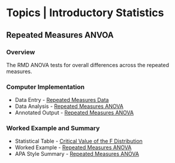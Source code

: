 # Topics | Introductory Statistics

## Repeated Measures ANVOA

### Overview

The RMD ANOVA tests for overall differences across the repeated measures.

### Computer Implementation

- Data Entry - [Repeated Measures Data](../jamovi/data-entry/repeateddata.md)
- Data Analysis - [Repeated Measures ANOVA](../jamovi/data-analysis/repeated.md)
- Annotated Output - [Repeated Measures ANOVA](../jamovi/annotated-output/repeated.md)

### Worked Example and Summary

- Statistical Table - [Critical Value of the F Distribution](../Calculations/statistical-tables/F.md)
- Worked Example - [Repeated Measures ANOVA](../Calculations/worked-examples/repeated.md)
- APA Style Summary - [Repeated Measures ANOVA](../Reports/summarized-examples/repeated.md)
